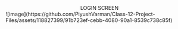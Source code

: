 <div align= center> LOGIN SCREEN </div> 
![image](https://github.com/PiyushVarman/Class-12-Project-Files/assets/118827399/91b723ef-cebb-4080-90a1-8539c738c85f)

